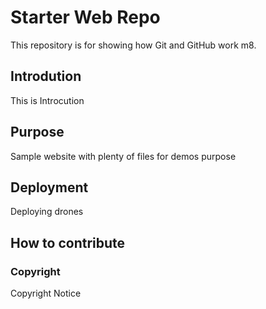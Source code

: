 # Starter Web Repo

This repository is for showing how Git and GitHub work m8.

## Introdution

This is Introcution

## Purpose

Sample website with plenty of files for demos purpose

## Deployment

Deploying drones

## How to contribute

### Copyright

Copyright Notice
